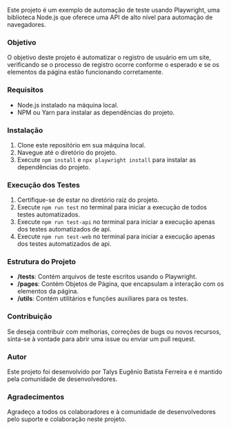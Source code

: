 Este projeto é um exemplo de automação de teste usando Playwright, uma biblioteca Node.js que oferece uma API de alto nível para automação de navegadores.

### Objetivo
O objetivo deste projeto é automatizar o registro de usuário em um site, verificando se o processo de registro ocorre conforme o esperado e se os elementos da página estão funcionando corretamente.

### Requisitos
- Node.js instalado na máquina local.
- NPM ou Yarn para instalar as dependências do projeto.

### Instalação
1. Clone este repositório em sua máquina local.
2. Navegue até o diretório do projeto.
3. Execute `npm install` e `npx playwright install` para instalar as dependências do projeto.

### Execução dos Testes
1. Certifique-se de estar no diretório raiz do projeto.
2. Execute `npm run test` no terminal para iniciar a execução de todos testes automatizados.
3. Execute `npm run test-api` no terminal para iniciar a execução apenas dos testes automatizados de api.
4. Execute `npm run test-web` no terminal para iniciar a execução apenas dos testes automatizados de api.

### Estrutura do Projeto
- **/tests**: Contém arquivos de teste escritos usando o Playwright.
- **/pages**: Contém Objetos de Página, que encapsulam a interação com os elementos da página.
- **/utils**: Contém utilitários e funções auxiliares para os testes.

### Contribuição
Se deseja contribuir com melhorias, correções de bugs ou novos recursos, sinta-se à vontade para abrir uma issue ou enviar um pull request.

### Autor
Este projeto foi desenvolvido por Talys Eugênio Batista Ferreira e é mantido pela comunidade de desenvolvedores.

### Agradecimentos
Agradeço a todos os colaboradores e à comunidade de desenvolvedores pelo suporte e colaboração neste projeto.
